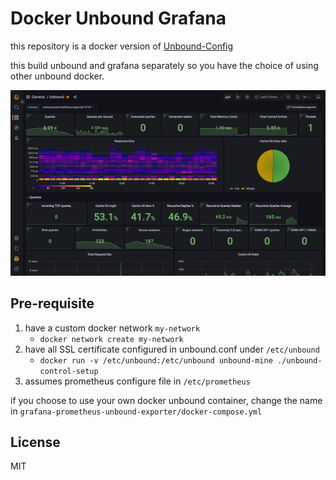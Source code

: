 # Docker Unbound Grafana

this repository is a docker version of [Unbound-Config](https://github.com/jianershi/unbound-config)

this build unbound and grafana separately so you have the choice of using other unbound docker. 

![screenshot](screenshot.png)
## Pre-requisite
1. have a custom docker network `my-network`
    * `docker network create my-network`
2. have all SSL certificate configured in unbound.conf under `/etc/unbound`
    *  `docker run -v /etc/unbound:/etc/unbound unbound-mine ./unbound-control-setup`
3. assumes prometheus configure file in `/etc/prometheus`

if you choose to use your own docker unbound container, change the name in `grafana-prometheus-unbound-exporter/docker-compose.yml`
## License
MIT
